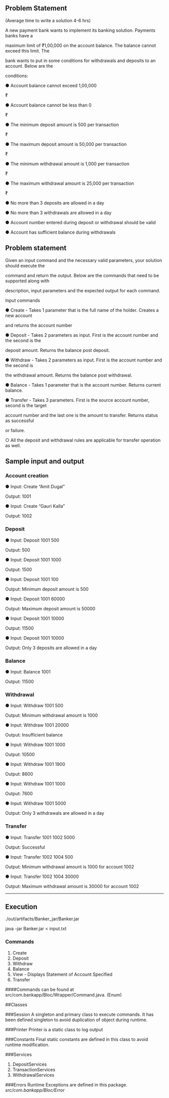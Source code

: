 ## Problem Statement

(Average time to write a solution 4-6 hrs)

A new payment bank wants to implement its banking solution. Payments banks have a

maximum limit of ₹1,00,000 on the account balance. The balance cannot exceed this limit. The

bank wants to put in some conditions for withdrawals and deposits to an account. Below are the

conditions:

● Account balance cannot exceed 1,00,000

₹

● Account balance cannot be less than 0

₹

● The minimum deposit amount is 500 per transaction

₹

● The maximum deposit amount is 50,000 per transaction

₹

● The minimum withdrawal amount is 1,000 per transaction

₹

● The maximum withdrawal amount is 25,000 per transaction

₹

● No more than 3 deposits are allowed in a day

● No more than 3 withdrawals are allowed in a day

● Account number entered during deposit or withdrawal should be valid

● Account has sufficient balance during withdrawals

## Problem statement

Given an input command and the necessary valid parameters, your solution should execute the

command and return the output. Below are the commands that need to be supported along with

description, input parameters and the expected output for each command.

Input commands

● Create - Takes 1 parameter that is the full name of the holder. Creates a new account

and returns the account number

● Deposit - Takes 2 parameters as input. First is the account number and the second is the

deposit amount. Returns the balance post deposit.

● Withdraw - Takes 2 parameters as input. First is the account number and the second is

the withdrawal amount. Returns the balance post withdrawal.

● Balance - Takes 1 parameter that is the account number. Returns current balance.

● Transfer - Takes 3 parameters. First is the source account number, second is the target

account number and the last one is the amount to transfer. Returns status as successful

or failure.

○ All the deposit and withdrawal rules are applicable for transfer operation as well.

## Sample input and output

### Account creation

● Input: Create “Amit Dugal”

Output: 1001

● Input: Create “Gauri Kalla”

Output: 1002

### Deposit

● Input: Deposit 1001 500

Output: 500

● Input: Deposit 1001 1000

Output: 1500

● Input: Deposit 1001 100

Output: Minimum deposit amount is 500

● Input: Deposit 1001 60000

Output: Maximum deposit amount is 50000

● Input: Deposit 1001 10000

Output: 11500

● Input: Deposit 1001 10000

Output: Only 3 deposits are allowed in a day

### Balance

● Input: Balance 1001

Output: 11500

### Withdrawal

● Input: Withdraw 1001 500

Output: Minimum withdrawal amount is 1000

● Input: Withdraw 1001 20000

Output: Insufficient balance

● Input: Withdraw 1001 1000

Output: 10500

● Input: Withdraw 1001 1900

Output: 8600

● Input: Withdraw 1001 1000

Output: 7600

● Input: Withdraw 1001 5000

Output: Only 3 withdrawals are allowed in a day

### Transfer

● Input: Transfer 1001 1002 5000

Output: Successful

● Input: Transfer 1002 1004 500

Output: Minimum withdrawal amount is 1000 for account 1002

● Input: Transfer 1002 1004 30000

Output: Maximum withdrawal amount is 30000 for account 1002

-----------------------------------------------------------------------------------


## Execution

./out/artifacts/Banker_jar/Banker.jar

java -jar Banker.jar < input.txt


### Commands
1. Create 
2. Deposit
3. Withdraw
4. Balance
5. View - Displays Statement of Account Specified
6. Transfer

####Commands can be found at src/com.bankapp/Bloc/Wrapper/Command.java. (Enum)

##Classes

###Session
A singleton and primary class to execute commands. It has been defined singleton to avoid
duplication of object during runtime.


###Printer
Printer is a static class to log output

###Constants
Final static constants are defined in this class to avoid runtime modification.

###Services
1. DepositServices
2. TransactionServices
3. WithdrawalServices


###Errors
Runtime Exceptions are defined in this package.
*src/com.bankapp/Bloc/Error*

